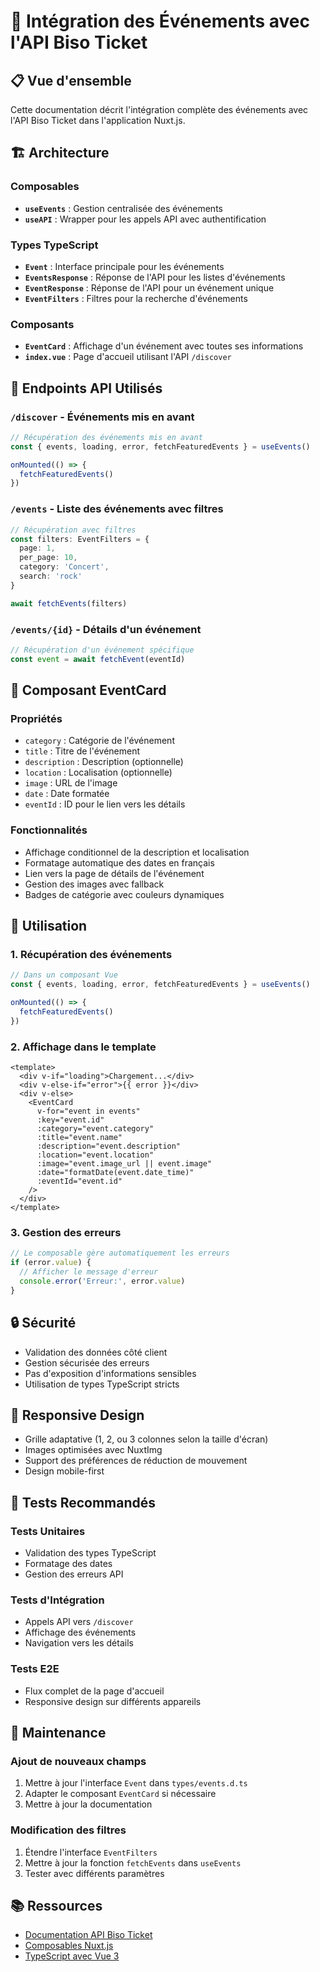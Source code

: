 # 🎫 Intégration des Événements avec l'API Biso Ticket

## 📋 Vue d'ensemble

Cette documentation décrit l'intégration complète des événements avec l'API Biso Ticket dans l'application Nuxt.js.

## 🏗️ Architecture

### Composables
- **`useEvents`** : Gestion centralisée des événements
- **`useAPI`** : Wrapper pour les appels API avec authentification

### Types TypeScript
- **`Event`** : Interface principale pour les événements
- **`EventsResponse`** : Réponse de l'API pour les listes d'événements
- **`EventResponse`** : Réponse de l'API pour un événement unique
- **`EventFilters`** : Filtres pour la recherche d'événements

### Composants
- **`EventCard`** : Affichage d'un événement avec toutes ses informations
- **`index.vue`** : Page d'accueil utilisant l'API `/discover`

## 🔌 Endpoints API Utilisés

### `/discover` - Événements mis en avant
```typescript
// Récupération des événements mis en avant
const { events, loading, error, fetchFeaturedEvents } = useEvents()

onMounted(() => {
  fetchFeaturedEvents()
})
```

### `/events` - Liste des événements avec filtres
```typescript
// Récupération avec filtres
const filters: EventFilters = {
  page: 1,
  per_page: 10,
  category: 'Concert',
  search: 'rock'
}

await fetchEvents(filters)
```

### `/events/{id}` - Détails d'un événement
```typescript
// Récupération d'un événement spécifique
const event = await fetchEvent(eventId)
```

## 🎨 Composant EventCard

### Propriétés
- `category` : Catégorie de l'événement
- `title` : Titre de l'événement
- `description` : Description (optionnelle)
- `location` : Localisation (optionnelle)
- `image` : URL de l'image
- `date` : Date formatée
- `eventId` : ID pour le lien vers les détails

### Fonctionnalités
- Affichage conditionnel de la description et localisation
- Formatage automatique des dates en français
- Lien vers la page de détails de l'événement
- Gestion des images avec fallback
- Badges de catégorie avec couleurs dynamiques

## 🚀 Utilisation

### 1. Récupération des événements
```typescript
// Dans un composant Vue
const { events, loading, error, fetchFeaturedEvents } = useEvents()

onMounted(() => {
  fetchFeaturedEvents()
})
```

### 2. Affichage dans le template
```vue
<template>
  <div v-if="loading">Chargement...</div>
  <div v-else-if="error">{{ error }}</div>
  <div v-else>
    <EventCard
      v-for="event in events"
      :key="event.id"
      :category="event.category"
      :title="event.name"
      :description="event.description"
      :location="event.location"
      :image="event.image_url || event.image"
      :date="formatDate(event.date_time)"
      :eventId="event.id"
    />
  </div>
</template>
```

### 3. Gestion des erreurs
```typescript
// Le composable gère automatiquement les erreurs
if (error.value) {
  // Afficher le message d'erreur
  console.error('Erreur:', error.value)
}
```

## 🔒 Sécurité

- Validation des données côté client
- Gestion sécurisée des erreurs
- Pas d'exposition d'informations sensibles
- Utilisation de types TypeScript stricts

## 📱 Responsive Design

- Grille adaptative (1, 2, ou 3 colonnes selon la taille d'écran)
- Images optimisées avec NuxtImg
- Support des préférences de réduction de mouvement
- Design mobile-first

## 🧪 Tests Recommandés

### Tests Unitaires
- Validation des types TypeScript
- Formatage des dates
- Gestion des erreurs API

### Tests d'Intégration
- Appels API vers `/discover`
- Affichage des événements
- Navigation vers les détails

### Tests E2E
- Flux complet de la page d'accueil
- Responsive design sur différents appareils

## 🔧 Maintenance

### Ajout de nouveaux champs
1. Mettre à jour l'interface `Event` dans `types/events.d.ts`
2. Adapter le composant `EventCard` si nécessaire
3. Mettre à jour la documentation

### Modification des filtres
1. Étendre l'interface `EventFilters`
2. Mettre à jour la fonction `fetchEvents` dans `useEvents`
3. Tester avec différents paramètres

## 📚 Ressources

- [Documentation API Biso Ticket](./api-doc.md)
- [Composables Nuxt.js](https://nuxt.com/docs/guide/directory-structure/composables)
- [TypeScript avec Vue 3](https://vuejs.org/guide/typescript/overview.html)

